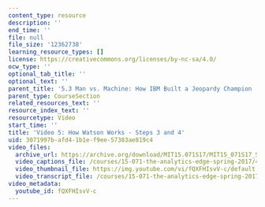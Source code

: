 ```yaml
---
content_type: resource
description: ''
end_time: ''
file: null
file_size: '12362738'
learning_resource_types: []
license: https://creativecommons.org/licenses/by-nc-sa/4.0/
ocw_type: ''
optional_tab_title: ''
optional_text: ''
parent_title: '5.3 Man vs. Machine: How IBM Built a Jeopardy Champion '
parent_type: CourseSection
related_resources_text: ''
resource_index_text: ''
resourcetype: Video
start_time: ''
title: 'Video 5: How Watson Works - Steps 3 and 4'
uid: 3071997b-afd4-1b1e-f9ee-57383ae819c4
video_files:
  archive_url: https://archive.org/download/MIT15.071S17/MIT15_071S17_Session_5.3.09_300k.mp4
  video_captions_file: /courses/15-071-the-analytics-edge-spring-2017/496a70b13593549389156ff0ef271290_fQXFHIsvV-c.vtt
  video_thumbnail_file: https://img.youtube.com/vi/fQXFHIsvV-c/default.jpg
  video_transcript_file: /courses/15-071-the-analytics-edge-spring-2017/803fdb47b9180a02f9622473bb1f1a04_fQXFHIsvV-c.pdf
video_metadata:
  youtube_id: fQXFHIsvV-c
---
```

